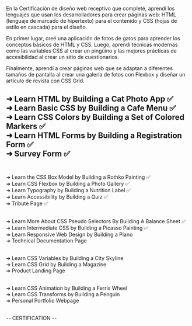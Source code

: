 En la Certificación de diseño web receptivo que completé, aprendí los lenguajes que usan los desarrolladores para crear páginas web: HTML (lenguaje de marcado de hipertexto) para el contenido y CSS (hojas de estilo en cascada) para el diseño.

En primer lugar, creé una aplicación de fotos de gatos para aprender los conceptos básicos de HTML y CSS. Luego, aprendí técnicas modernas como las variables CSS al crear un pingüino y las mejores prácticas de accesibilidad al crear un sitio de cuestionarios.

Finalmente, aprendí a crear páginas web que se adaptan a diferentes tamaños de pantalla al crear una galería de fotos con Flexbox y diseñar un artículo de revista con CSS Grid.



➜ Learn HTML by Building a Cat Photo App ✅<br>
➜ Learn Basic CSS by Building a Cafe Menu ✅<br>
➜ Learn CSS Colors by Building a Set of Colored Markers ✅<br>
➜ Learn HTML Forms by Building a Registration Form ✅<br>
➜ Survey Form ✅<br><br>
---

➜ Learn the CSS Box Model by Building a Rothko Painting ✅<br>
➜ Learn CSS Flexbox by Building a Photo Gallery ✅<br>
➜ Learn Typography by Building a Nutrition Label ✅<br>
➜ Learn Accessibility by Building a Quiz ✅<br>
➜ Tribute Page ✅<br><br>


➜ Learn More About CSS Pseudo Selectors By Building A Balance Sheet ✅<br>
➜ Learn Intermediate CSS by Building a Picasso Painting ✅<br>
➜ Learn Responsive Web Design by Building a Piano<br>
➜ Technical Documentation Page<br><br>


➜ Learn CSS Variables by Building a City Skyline<br>
➜ Learn CSS Grid by Building a Magazine<br>
➜ Product Landing Page<br><br>

➜ Learn CSS Animation by Building a Ferris Wheel<br>
➜ Learn CSS Transforms by Building a Penguin<br>
➜ Personal Portfolio Webpage<br><br>

-- CERTIFICATION --









